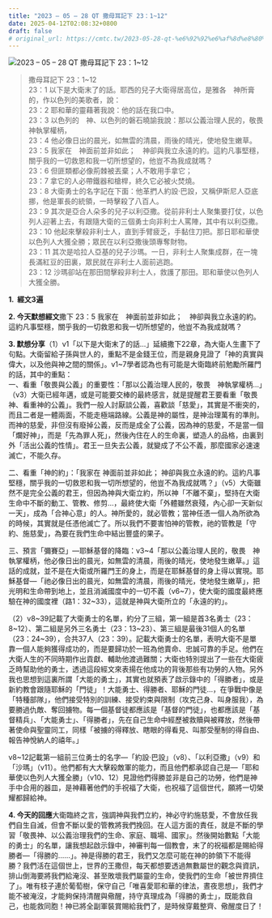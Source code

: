 ```yaml
---
title: "2023 – 05 – 28 QT 撒母耳記下 23：1~12"
date: 2025-04-12T02:08:32+0800
draft: false
# original_url: https://cmtc.tw/2023-05-28-qt-%e6%92%92%e6%af%8d%e8%80%b3%e8%a8%98%e4%b8%8b-23%ef%bc%9a112
---
```


![2023 – 05 – 28 QT 撒母耳記下 23：1\~12](/images/qt.jpg  "2023 – 05 – 28 QT 撒母耳記下 23：1\~12")

> 撒母耳記下 23：1\~12  
> 23：1 以下是大衛末了的話。耶西的兒子大衛得居高位，是雅各　神所膏的，作以色列的美歌者，說：  
> 23：2 耶和華的靈藉著我說：他的話在我口中。  
> 23：3 以色列的　神、以色列的磐石曉諭我說：那以公義治理人民的，敬畏　神執掌權柄，  
> 23：4 他必像日出的晨光，如無雲的清晨，雨後的晴光，使地發生嫩草。  
> 23：5 我家在　神面前並非如此；　神卻與我立永遠的約。這約凡事堅穩，關乎我的一切救恩和我一切所想望的，他豈不為我成就嗎？  
> 23：6 但匪類都必像荊棘被丟棄；人不敢用手拿它；  
> 23：7 拿它的人必帶鐵器和槍桿，終久它必被火焚燒。  
> 23：8 大衛勇士的名字記在下面：他革捫人約設‧巴設，又稱伊斯尼人亞底挪，他是軍長的統領，一時擊殺了八百人。  
> 23：9 其次是亞合人朵多的兒子以利亞撒。從前非利士人聚集要打仗，以色列人迎著上去，有跟隨大衛的三個勇士向非利士人罵陣，其中有以利亞撒。  
> 23：10 他起來擊殺非利士人，直到手臂疲乏，手黏住刀把。那日耶和華使以色列人大獲全勝；眾民在以利亞撒後頭專奪財物。  
> 23：11 其次是哈拉人亞基的兒子沙瑪。一日，非利士人聚集成群，在一塊長滿紅豆的田裏，眾民就在非利士人面前逃跑。  
> 23：12 沙瑪卻站在那田間擊殺非利士人，救護了那田。耶和華使以色列人大獲全勝。

**1.  經文3遍**

**2. 今天默想經文**撒下 23：5 我家在　神面前並非如此；　神卻與我立永遠的約。這約凡事堅穩，關乎我的一切救恩和我一切所想望的，他豈不為我成就嗎？

**3. 默想分享**（1）v1「以下是大衛末了的話…」延續撒下22章，為大衛人生畫下了句點。大衛留給子孫與世人的，重點不是金錢王位，而是親身見證了「神的真實與偉大，以及他與神之間的關係」。v1\~7學者認為也有可能是大衛臨終前勉勵所羅門的話，其中的重點：  
一、看重「敬畏與公義」的重要性：「那以公義治理人民的，敬畏　神執掌權柄…」（v3）大衛已經年邁，或是可能要交棒的最終感言，就是提醒君王要看重「敬畏神、看重神的公義」。我們一般人討厭談公義，喜歡談「慈愛」，其實是不衝突的，而且二者是一體兩面，不能走極端路線。公義是神的屬性，是神治理萬有的準則。而神的慈愛，非但沒有廢掉公義，反而是成全了公義，因為神的慈愛，不是當一個「爛好神」，而是「先為罪人死」，然後內住在人的生命裏，塑造人的品格，由裏到外「活出公義的性情」。君王一旦失去公義，就變成了不公不義，那麼國家必速速滅亡，不能久存。

二、看重「神的約」：「我家在 神面前並非如此； 神卻與我立永遠的約。這約凡事堅穩，關乎我的一切救恩和我一切所想望的，他豈不為我成就嗎？」（v5）大衛雖然不是完全公義的君王，但因為神與大衛立約，所以神「不離不棄」，堅持在大衛生命中不斷的動工、管教、修剪…，最終使大衛「外體雖然衰殘，內心卻一天新似一天」，成為「合神心意」的人。神所愛的，就必管教；當神任憑一個人為所欲為的時候，其實就是任憑他滅亡了。所以我們不要害怕神的管教，祂的管教是「守約、施慈愛」，為要在我們生命中結出豐盛的果子。

三、預言「彌賽亞」—耶穌基督的降臨：v3\~4「那以公義治理人民的，敬畏　神執掌權柄，他必像日出的晨光，如無雲的清晨，雨後的晴光，使地發生嫩草。」這話的成就，並不是在大衛或所羅門王的身上，而是在耶穌基督的身上得以實現。耶穌基督—「祂必像日出的晨光，如無雲的清晨，雨後的晴光，使地發生嫩草」，把光明和生命帶到地上，並且消滅國度中的一切不義（v6\~7），使大衛的國度最終應驗在神的國度裡（路1：32\~33），這就是神與大衛所立的「永遠的約」。

（2）v8\~39記載了大衛勇士的名單，約分了三組，第一組是首3名勇士（23：8\~12）、第二組是另外三名勇士（23：13\~23）、第三組是最後31個人的名單（23：24\~39），合共37人（23：39）。記載大衛勇士的名單，表明大衛不是單靠一個人能夠獲得成功的，而是要歸功於一班為他賣命、忠誠可靠的手足。他們在大衛人生的不同時期作出貢獻、輔助他渡過難關；大衛也特別提出了一些在大衛疲乏時幫助他的勇士，透過這段經文來表揚在他成功的背後那些有功勞的人物。另外我也思想到這裏所謂「大能的勇士」，其實也就預表了啟示錄中的「得勝者」，或是新約教會跟隨耶穌的「門徒」！大能勇士、得勝者、耶穌的門徒…，在爭戰中像是「特種部隊」，他們接受特別的訓練、接受約束與限制（攻克己身、叫身服我），為要勝過仇敵、奪回擄物。每一個基督徒都應該是「基督的門徒」，也都應該是「基督精兵」、「大能勇士」、「得勝者」，先在自己生命中經歷被救贖與被釋放，然後帶著使命與聖靈同工，同樣「被擄的得釋放、瞎眼的得看見、叫那受壓制的得自由、報告神悅納人的禧年。」

v8\~12記載第一組前三位勇士的名字—「約設·巴設」（v8）、「以利亞撒」（v9）和「沙瑪」（v11）。他們都有大大擊殺敵軍的能力，而且他們都承認自己是—「耶和華使以色列人大獲全勝」（v10、12）見證他們得勝並非是自己的功勞，他們是神手中合用的器皿，是神藉著他們的手祝福了大衛，也祝福了這個世代，願將一切榮耀都歸給神。

**4. 今天的回應**大衛臨終之言，強調神與我們立約，神必守約施慈愛，不會放任我們自生自滅，但會不斷以愛的管教將我們挽回。在人這方面的責任，就是不斷的學習「敬畏神、以公義治理我們的生命、家庭、職場、國家」。然後開始數點「大能的勇士」的名單，讓我想起啟示錄中，神審判每一個教會，末了的祝福都是賜給得勝者—「得勝的……」。神是得勝的君王，我們又怎麼可能在神的帥領下不能得勝？我們活在這個世上，世界的王撒但，每天都想要透過無數屬世的觀念與資訊，排山倒海要將我們給淹沒、甚至敗壞我們屬靈的生命，使我們的生命「被世界擠住了」。唯有枝子連於葡萄樹，保守自己「唯喜愛耶和華的律法，晝夜思想」，我們才能不被淹沒，才能夠保持清醒與儆醒，持守真理成為「得勝的勇士」，既能救自己，也能救同胞！神已將全副軍裝賞賜給我們了，是時候穿戴整齊、儆醒度日了！